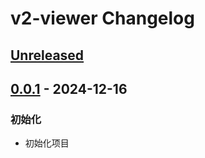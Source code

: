 <!-- Keep a Changelog guide -> https://keepachangelog.com -->

# v2-viewer Changelog

## [Unreleased]

## [0.0.1] - 2024-12-16

### 初始化

- 初始化项目

[Unreleased]: https://github.com/FormatToday/v2-viewer/compare/v0.0.1...HEAD

[0.0.1]: https://github.com/FormatToday/v2-viewer/commits/v0.0.1

